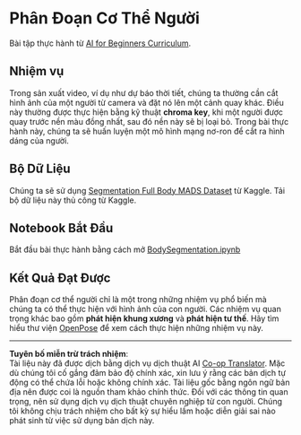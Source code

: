 <!--
CO_OP_TRANSLATOR_METADATA:
{
  "original_hash": "365f0decfe0f47b460bbde8227c5009d",
  "translation_date": "2025-08-29T12:27:12+00:00",
  "source_file": "lessons/4-ComputerVision/12-Segmentation/lab/README.md",
  "language_code": "vi"
}
-->
# Phân Đoạn Cơ Thể Người

Bài tập thực hành từ [AI for Beginners Curriculum](https://github.com/microsoft/ai-for-beginners).

## Nhiệm vụ

Trong sản xuất video, ví dụ như dự báo thời tiết, chúng ta thường cần cắt hình ảnh của một người từ camera và đặt nó lên một cảnh quay khác. Điều này thường được thực hiện bằng kỹ thuật **chroma key**, khi một người được quay trước nền màu đồng nhất, sau đó nền này sẽ bị loại bỏ. Trong bài thực hành này, chúng ta sẽ huấn luyện một mô hình mạng nơ-ron để cắt ra hình dáng của người.

## Bộ Dữ Liệu

Chúng ta sẽ sử dụng [Segmentation Full Body MADS Dataset](https://www.kaggle.com/datasets/tapakah68/segmentation-full-body-mads-dataset) từ Kaggle. Tải bộ dữ liệu này thủ công từ Kaggle.

## Notebook Bắt Đầu

Bắt đầu bài thực hành bằng cách mở [BodySegmentation.ipynb](BodySegmentation.ipynb)

## Kết Quả Đạt Được

Phân đoạn cơ thể người chỉ là một trong những nhiệm vụ phổ biến mà chúng ta có thể thực hiện với hình ảnh của con người. Các nhiệm vụ quan trọng khác bao gồm **phát hiện khung xương** và **phát hiện tư thế**. Hãy tìm hiểu thư viện [OpenPose](https://github.com/CMU-Perceptual-Computing-Lab/openpose) để xem cách thực hiện những nhiệm vụ này.

---

**Tuyên bố miễn trừ trách nhiệm**:  
Tài liệu này đã được dịch bằng dịch vụ dịch thuật AI [Co-op Translator](https://github.com/Azure/co-op-translator). Mặc dù chúng tôi cố gắng đảm bảo độ chính xác, xin lưu ý rằng các bản dịch tự động có thể chứa lỗi hoặc không chính xác. Tài liệu gốc bằng ngôn ngữ bản địa nên được coi là nguồn tham khảo chính thức. Đối với các thông tin quan trọng, nên sử dụng dịch vụ dịch thuật chuyên nghiệp từ con người. Chúng tôi không chịu trách nhiệm cho bất kỳ sự hiểu lầm hoặc diễn giải sai nào phát sinh từ việc sử dụng bản dịch này.